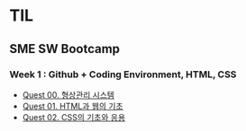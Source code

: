 # TIL

## SME SW Bootcamp

### Week 1 : Github + Coding Environment, HTML, CSS
- [Quest 00. 형상관리 시스템](https://github.com/AnYeHyeon/TIL/blob/main/Quest%2000.%20%ED%98%95%EC%83%81%EA%B4%80%EB%A6%AC%20%EC%8B%9C%EC%8A%A4%ED%85%9C.md)
- [Quest 01. HTML과 웹의 기초](https://github.com/AnYeHyeon/TIL/blob/main/Quest%2001.%20HTML%EA%B3%BC%20%EC%9B%B9%EC%9D%98%20%EA%B8%B0%EC%B4%88.md)
- [Quest 02. CSS의 기초와 응용](https://github.com/AnYeHyeon/TIL/blob/main/Quest%2002.%20CSS%EC%9D%98%20%EA%B8%B0%EC%B4%88%EC%99%80%20%EC%9D%91%EC%9A%A9.md)
